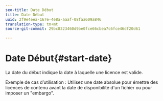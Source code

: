 ```yaml
---
seo-title: Date Début
title: Date Début
uuid: 2f9e4eea-167e-4e8a-aaaf-08faa609a846
translation-type: tm+mt
source-git-commit: 29bc8323460d9be0fce66cbea7c6fce46df20d61

---
```



# Date Début{#start-date}

La date du début indique la date à laquelle une licence est valide.

Exemple de cas d’utilisation : Utilisez une date absolue pour émettre des licences de contenu avant la date de disponibilité d&#39;un fichier ou pour imposer un &quot;embargo&quot;.
